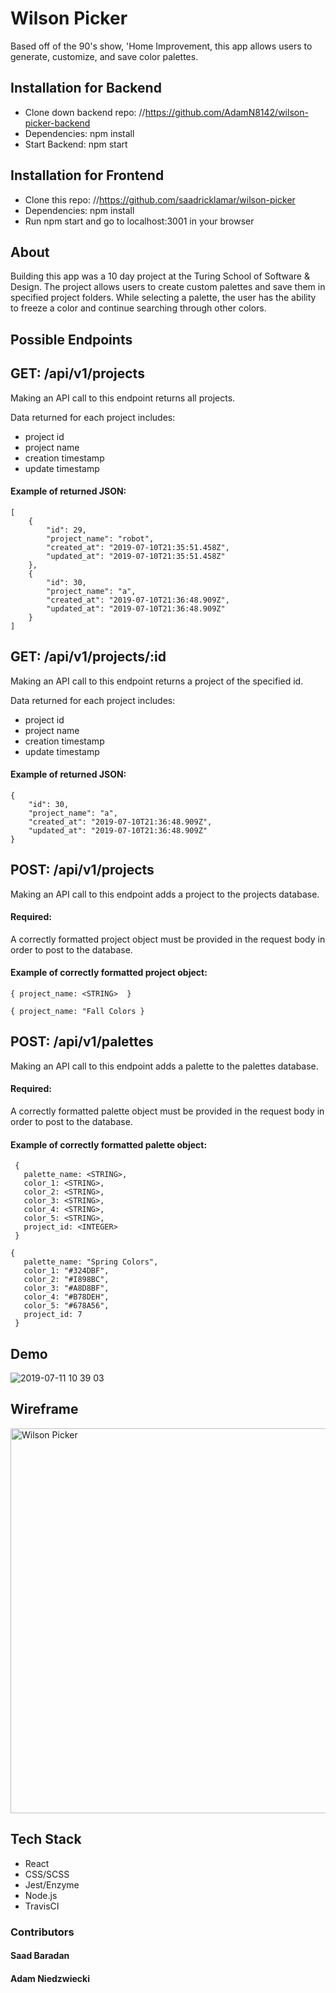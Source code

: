 # Wilson Picker 

Based off of the 90's show, 'Home Improvement, this app allows users to generate, customize, and save color palettes. 


## Installation for Backend 
* Clone down backend repo: //https://github.com/AdamN8142/wilson-picker-backend
* Dependencies: npm install 
* Start Backend: npm start


## Installation for Frontend
* Clone this repo: //https://github.com/saadricklamar/wilson-picker
* Dependencies: npm install 
* Run npm start and go to localhost:3001 in your browser

## About 

Building this app was a 10 day project at the Turing School of Software & Design. The project allows users to create custom palettes and save them in specified project folders. While selecting a palette, the user has the ability to freeze a color and continue searching through other colors. 

## Possible Endpoints

## GET: /api/v1/projects

Making an API call to this endpoint returns all projects.

Data returned for each project includes:

* project id
* project name
* creation timestamp
* update timestamp

#### Example of returned JSON:

    [
        {
            "id": 29,
            "project_name": "robot",
            "created_at": "2019-07-10T21:35:51.458Z",
            "updated_at": "2019-07-10T21:35:51.458Z"
        },
        {
            "id": 30,
            "project_name": "a",
            "created_at": "2019-07-10T21:36:48.909Z",
            "updated_at": "2019-07-10T21:36:48.909Z"
        }
    ]


## GET: /api/v1/projects/:id

Making an API call to this endpoint returns a project of the specified id.

Data returned for each project includes:

* project id
* project name
* creation timestamp
* update timestamp

#### Example of returned JSON:

    {
        "id": 30,
        "project_name": "a",
        "created_at": "2019-07-10T21:36:48.909Z",
        "updated_at": "2019-07-10T21:36:48.909Z"
    }
    
    
  
## POST: /api/v1/projects

Making an API call to this endpoint adds a project to the projects database.

#### Required:

A correctly formatted project object must be provided in the request body in order to post to the database.

#### Example of correctly formatted project object:

`{ project_name: <STRING>  }`

`{ project_name: "Fall Colors }`

## POST: /api/v1/palettes

Making an API call to this endpoint adds a palette to the palettes database.

#### Required:

A correctly formatted palette object must be provided in the request body in order to post to the database.

#### Example of correctly formatted palette object:

     { 
       palette_name: <STRING>,
       color_1: <STRING>,
       color_2: <STRING>,
       color_3: <STRING>,
       color_4: <STRING>,
       color_5: <STRING>,
       project_id: <INTEGER> 
     }

    { 
       palette_name: "Spring Colors",
       color_1: "#324DBF",
       color_2: "#I898BC",
       color_3: "#A8D8BF",
       color_4: "#B78DEH",
       color_5: "#678A56",
       project_id: 7
     }

## Demo

![2019-07-11 10 39 03](https://user-images.githubusercontent.com/42000931/61068847-389b4f80-a3c8-11e9-831e-0272c0c2c2bb.gif)

## Wireframe 

<img width="616" alt="Wilson Picker" src="https://user-images.githubusercontent.com/42000931/60467140-f711e400-9c12-11e9-82d0-77f9a693cbae.png">

## Tech Stack 
* React
* CSS/SCSS
* Jest/Enzyme
* Node.js
* TravisCI

### Contributors 
#### Saad Baradan
#### Adam Niedzwiecki 
